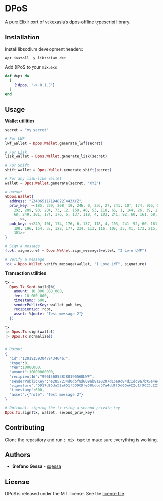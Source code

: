 # DPoS

A pure Elixir port of vekexasia's [dpos-offline](https://www.npmjs.com/package/dpos-offline) typescript library.

## Installation

Install libsodium development headers:

`apt install -y libsodium-dev`

Add DPoS to your `mix.exs`

```elixir
def deps do
  [
    {:dpos, "~> 0.1.8"}
  ]
end
```

## Usage

**Wallet utilities**

```elixir
secret = "my secret"

# For LWF
lwf_wallet = Dpos.Wallet.generate_lwf(secret)

# For Lisk
lisk_wallet = Dpos.Wallet.generate_lisk(secret)

# For Shift
shift_wallet = Dpos.Wallet.generate_shift(secret)

# For any lisk-like wallet
wallet = Dpos.Wallet.generate(secret, "XYZ")

# Output
%Dpos.Wallet{
  address: "2340651171948227443XYZ",
  priv_key: <<185, 209, 208, 19, 246, 0, 236, 27, 241, 107, 174, 106, 54, 52,
    202, 209, 93, 204, 73, 12, 159, 40, 53, 118, 66, 1, 164, 26, 29, 112, 222,
    68, 249, 101, 174, 176, 6, 137, 118, 4, 103, 241, 92, 60, 161, 68, 190, 100,
    ...>>,
  pub_key: <<249, 101, 174, 176, 6, 137, 118, 4, 103, 241, 92, 60, 161, 68, 190,
    100, 196, 154, 35, 122, 177, 234, 113, 116, 109, 35, 81, 173, 215, 138, 11,
    101>>
}

# Sign a message
{:ok, signature} = Dpos.Wallet.sign_message(wallet, "I Love LWF")

# Verify a message
:ok = Dpos.Wallet.verify_message(wallet, "I Love LWF", signature)
```

**Transaction utilities**

```elixir
tx =
  Dpos.Tx.Send.build(%{
    amount: 10_000_000_000,
    fee: 10_000_000,
    timestamp: 600,
    senderPublicKey: wallet.pub_key,
    recipientId: rcpt,
    asset: %{note: "Test message 2"}
  })

tx
|> Dpos.Tx.sign(wallet)
|> Dpos.Tx.normalize()


# Output
{
  "id":"12019159304724346467",
  "type":0,
  "fee":10000000,
  "amount":10000000000,
  "recipientId":"9961568538380190560LWF",
  "senderPublicKey":"e2857234d0dbf8d609ab8a20207d1ba9c84d21dc9a7b95e4ecd717e0369a744b",
  "signature":"5917d20da52e851f50968fe08bddd37a4ddff5d80e622c1f9623c2210c8eb24876dc5fae80aa39bb84872670da175aa9b0a20b0f2c865752912e4204caccdc0e",
  "timestamp":600,
  "asset":{"note": "Test message 2"}
}

# Optional: signing the tx using a second private key
Dpos.Tx.sign(tx, wallet, second_priv_key)
```

## Contributing

Clone the repository and run `$ mix test` to make sure everything is working.

## Authors

* **Stefano Gessa** - [sgessa](https://github.com/sgessa)

## License

DPoS is released under the MIT license. See the [license file](LICENSE.txt).
